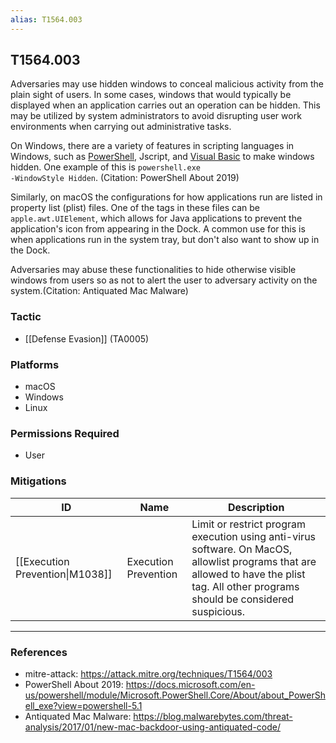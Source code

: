 ```yaml
---
alias: T1564.003
---
```


## T1564.003

Adversaries may use hidden windows to conceal malicious activity from the plain sight of users. In some cases, windows that would typically be displayed when an application carries out an operation can be hidden. This may be utilized by system administrators to avoid disrupting user work environments when carrying out administrative tasks. 

On Windows, there are a variety of features in scripting languages in Windows, such as [PowerShell](https://attack.mitre.org/techniques/T1059/001), Jscript, and [Visual Basic](https://attack.mitre.org/techniques/T1059/005) to make windows hidden. One example of this is <code>powershell.exe -WindowStyle Hidden</code>. (Citation: PowerShell About 2019)

Similarly, on macOS the configurations for how applications run are listed in property list (plist) files. One of the tags in these files can be <code>apple.awt.UIElement</code>, which allows for Java applications to prevent the application's icon from appearing in the Dock. A common use for this is when applications run in the system tray, but don't also want to show up in the Dock.

Adversaries may abuse these functionalities to hide otherwise visible windows from users so as not to alert the user to adversary activity on the system.(Citation: Antiquated Mac Malware)


### Tactic
- [[Defense Evasion]] (TA0005)

### Platforms
- macOS
- Windows
- Linux

### Permissions Required
- User

### Mitigations

| ID | Name | Description |
| --- | --- | --- |
| [[Execution Prevention\|M1038]] | Execution Prevention | Limit or restrict program execution using anti-virus software. On MacOS, allowlist programs that are allowed to have the plist tag. All other programs should be considered suspicious. |


---
### References

- mitre-attack: https://attack.mitre.org/techniques/T1564/003
- PowerShell About 2019: https://docs.microsoft.com/en-us/powershell/module/Microsoft.PowerShell.Core/About/about_PowerShell_exe?view=powershell-5.1
- Antiquated Mac Malware: https://blog.malwarebytes.com/threat-analysis/2017/01/new-mac-backdoor-using-antiquated-code/
